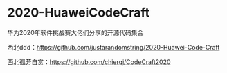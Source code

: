# 2020-HuaweiCodeCraft
华为2020年软件挑战赛大佬们分享的开源代码集合

西北ddd：https://github.com/justarandomstring/2020-Huawei-Code-Craft

西北孤芳自赏：https://github.com/chierqj/CodeCraft2020
